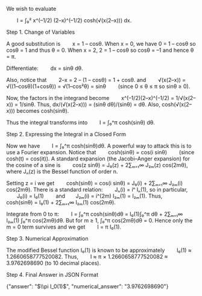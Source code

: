 We wish to evaluate

  I = ∫₀² x^(–1/2) (2–x)^(–1/2) cosh(√(x(2–x))) dx.

Step 1. Change of Variables

A good substitution is
  x = 1 – cosθ.
When x = 0, we have 0 = 1 – cosθ so cosθ = 1 and thus θ = 0.
When x = 2, 2 = 1 – cosθ so cosθ = –1 and hence θ = π.

Differentiate:
  dx = sinθ dθ.

Also, notice that
  2–x = 2 – (1 – cosθ) = 1 + cosθ.
and
  √(x(2–x)) = √((1–cosθ)(1+cosθ)) = √(1–cos²θ) = sinθ   (since 0 ≤ θ ≤ π so sinθ ≥ 0).

Now, the factors in the integrand become
  x^(–1/2)(2–x)^(–1/2) = 1/√(x(2–x)) = 1/sinθ.
Thus, dx/(√(x(2–x))) = (sinθ dθ)/(sinθ) = dθ.
Also, cosh(√(x(2–x))) becomes cosh(sinθ).

Thus the integral transforms into
  I = ∫₀^π cosh(sinθ) dθ.

Step 2. Expressing the Integral in a Closed Form

Now we have
  I = ∫₀^π cosh(sinθ)dθ.
A powerful way to attack this is to use a Fourier expansion. Notice that
  cosh(sinθ) = cos(i sinθ)   (since cosh(t) = cos(it)).
A standard expansion (the Jacobi–Anger expansion) for the cosine of a sine is
  cos(z sinθ) = J₀(z) + 2∑ₘ₌₁∞ J₂ₘ(z) cos(2mθ),
where Jₙ(z) is the Bessel function of order n.

Setting z = i we get
  cosh(sinθ) = cos(i sinθ) = J₀(i) + 2∑ₘ₌₁∞ J₂ₘ(i) cos(2mθ).
There is a standard relation:
  Jₙ(i) = iⁿ Iₙ(1),
so in particular,
  J₀(i) = I₀(1)   and  J₂ₘ(i) = i^(2m) I₂ₘ(1) = I₂ₘ(1).
Thus,
  cosh(sinθ) = I₀(1) + 2∑ₘ₌₁∞ I₂ₘ(1) cos(2mθ).

Integrate from 0 to π:
  I = ∫₀^π cosh(sinθ)dθ = I₀(1)∫₀^π dθ + 2∑ₘ₌₁∞ I₂ₘ(1) ∫₀^π cos(2mθ)dθ.
But for m ≥ 1, ∫₀^π cos(2mθ)dθ = 0. Hence only the m = 0 term survives and we get
  I = π I₀(1).

Step 3. Numerical Approximation

The modified Bessel function I₀(1) is known to be approximately
  I₀(1) ≈ 1.2660658777520082.
Thus,
  I ≈ π × 1.2660658777520082 ≈ 3.9762698690
(to 10 decimal places).

Step 4. Final Answer in JSON Format

{"answer": "$\\pi I_0(1)$", "numerical_answer": "3.9762698690"}